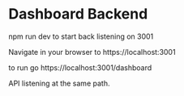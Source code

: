 # Dashboard Backend

npm run dev to start back listening on 3001

Navigate in your browser to https://localhost:3001

to run go https://localhost:3001/dashboard

API listening at the same path.
